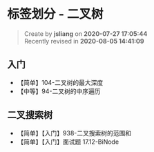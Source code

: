 标签划分 - 二叉树
===

> Create by **jsliang** on **2020-07-27 17:05:44**  
> Recently revised in **2020-08-05 14:41:09**

## 入门

* 【简单】104-二叉树的最大深度
* 【中等】94-二叉树的中序遍历

## 二叉搜索树

* 【简单】【入门】938-二叉搜索树的范围和
* 【简单】【入门】面试题 17.12-BiNode